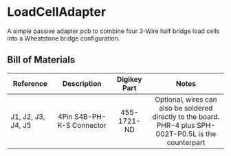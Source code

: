 # LoadCellAdapter

A simple passive adapter pcb to combine four 3-Wire half bridge load cells into a Wheatstone bridge configuration.

## Bill of Materials

| **Reference**      |      **Description**      | **Digikey Part** |                                                  **Notes**                                                   |
| ------------------ | :-----------------------: | :--------------: | :----------------------------------------------------------------------------------------------------------: |
| J1, J2, J3, J4, J5 | 4Pin S4B-PH-K-S Connector |   455-1721-ND    | Optional, wires can also be soldered directly to the board.</br>PHR-4 plus SPH-002T-P0.5L is the counterpart |
